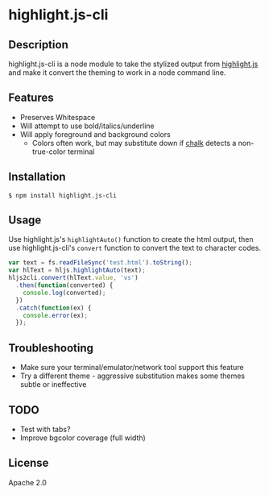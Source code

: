 
# highlight.js-cli

## Description
highlight.js-cli is a node module to take the stylized output from 
[highlight.js](https://highlightjs.org) and make it convert the theming
to work in a node command line.

## Features
* Preserves Whitespace
* Will attempt to use bold/italics/underline
* Will apply foreground and background colors
  * Colors often work, but may substitute down if [chalk](https://github.com/chalk/chalk) detects a non-true-color terminal


## Installation
```console
$ npm install highlight.js-cli
```

## Usage
Use highlight.js's ```highlightAuto()``` function to create the html output, then use highlight.js-cli's ```convert``` function to convert the text to character codes.

```js
var text = fs.readFileSync('test.html').toString();
var hlText = hljs.highlightAuto(text);
hljs2cli.convert(hlText.value, 'vs')
  .then(function(converted) {
    console.log(converted);
  })
  .catch(function(ex) {
    console.error(ex);
  });
```

## Troubleshooting
* Make sure your terminal/emulator/network tool support this feature
* Try a different theme - aggressive substitution makes some themes subtle or ineffective

## TODO
* Test with tabs?
* Improve bgcolor coverage (full width)

## License
Apache 2.0
